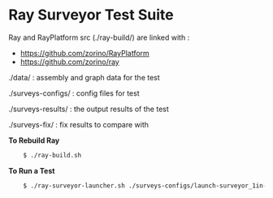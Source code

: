 # Ray Surveyor Test Suite


Ray and RayPlatform src (./ray-build/) are linked with :
* https://github.com/zorino/RayPlatform
* https://github.com/zorino/ray

./data/ 			: assembly and graph data for the test

./surveys-configs/	: config files for test

./surveys-results/	: the output results of the test

./surveys-fix/		: fix results to compare with



**To Rebuild Ray**
```sh
	$ ./ray-build.sh
```


**To Run a Test**
```sh
	$ ./ray-surveyor-launcher.sh ./surveys-configs/launch-surveyor_1in-1out-filter.sh
```

